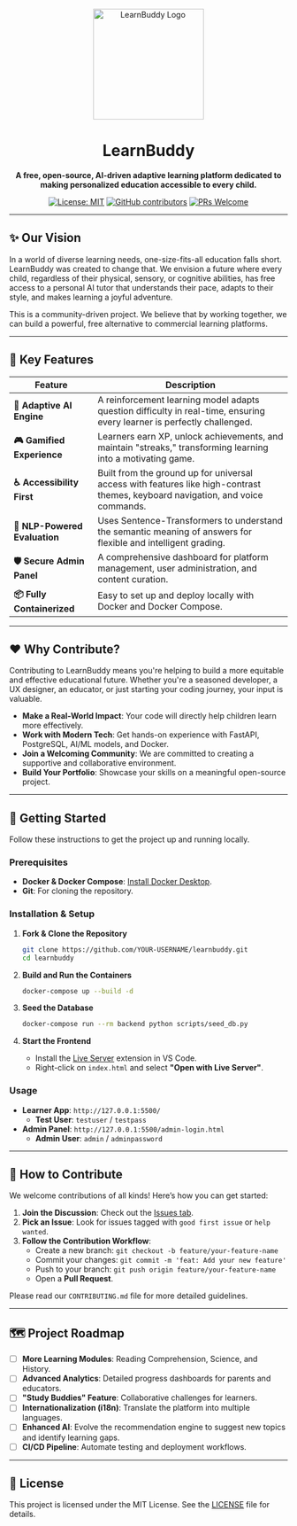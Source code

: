 <br>
<div align="center">
  <img src="https://raw.githubusercontent.com/tripathiji1312/learnbuddy/main/path/to/your/logo.png" alt="LearnBuddy Logo" width="200"/>
  <h1>LearnBuddy</h1>
  <p><b>A free, open-source, AI-driven adaptive learning platform dedicated to making personalized education accessible to every child.</b></p>

  [![License: MIT](https://img.shields.io/badge/License-MIT-yellow.svg)](https://opensource.org/licenses/MIT)
  [![GitHub contributors](https://img.shields.io/github/contributors/tripathiji1312/learnbuddy.svg)](https://gitHub.com/tripathiji1312/learn_buddy/graphs/contributors/)
  [![PRs Welcome](https://img.shields.io/badge/PRs-welcome-brightgreen.svg?style=flat-square)](http://makeapullrequest.com)

</div>

---

## ✨ Our Vision

In a world of diverse learning needs, one-size-fits-all education falls short. LearnBuddy was created to change that. We envision a future where every child, regardless of their physical, sensory, or cognitive abilities, has free access to a personal AI tutor that understands their pace, adapts to their style, and makes learning a joyful adventure.

This is a community-driven project. We believe that by working together, we can build a powerful, free alternative to commercial learning platforms.

---

## 🚀 Key Features

| Feature | Description |
|---|---|
| **🧠 Adaptive AI Engine** | A reinforcement learning model adapts question difficulty in real-time, ensuring every learner is perfectly challenged. |
| **🎮 Gamified Experience** | Learners earn XP, unlock achievements, and maintain "streaks," transforming learning into a motivating game. |
| **♿ Accessibility First** | Built from the ground up for universal access with features like high-contrast themes, keyboard navigation, and voice commands. |
| **🤖 NLP-Powered Evaluation**| Uses Sentence-Transformers to understand the semantic meaning of answers for flexible and intelligent grading. |
| **🛡️ Secure Admin Panel** | A comprehensive dashboard for platform management, user administration, and content curation. |
| **📦 Fully Containerized** | Easy to set up and deploy locally with Docker and Docker Compose. |

---

## ❤️ Why Contribute?

Contributing to LearnBuddy means you're helping to build a more equitable and effective educational future. Whether you're a seasoned developer, a UX designer, an educator, or just starting your coding journey, your input is valuable.

*   **Make a Real-World Impact**: Your code will directly help children learn more effectively.
*   **Work with Modern Tech**: Get hands-on experience with FastAPI, PostgreSQL, AI/ML models, and Docker.
*   **Join a Welcoming Community**: We are committed to creating a supportive and collaborative environment.
*   **Build Your Portfolio**: Showcase your skills on a meaningful open-source project.

---

## 🚀 Getting Started

Follow these instructions to get the project up and running locally.

### Prerequisites

*   **Docker & Docker Compose**: [Install Docker Desktop](https://www.docker.com/products/docker-desktop).
*   **Git**: For cloning the repository.

### Installation & Setup

1.  **Fork & Clone the Repository**
    ```bash
    git clone https://github.com/YOUR-USERNAME/learnbuddy.git
    cd learnbuddy
    ```

2.  **Build and Run the Containers**
    ```bash
    docker-compose up --build -d
    ```

3.  **Seed the Database**
    ```bash
    docker-compose run --rm backend python scripts/seed_db.py
    ```

4.  **Start the Frontend**
    *   Install the [Live Server](https://marketplace.visualstudio.com/items?itemName=ritwickdey.LiveServer) extension in VS Code.
    *   Right-click on `index.html` and select **"Open with Live Server"**.

### Usage

*   **Learner App**: `http://127.0.0.1:5500/`
    *   **Test User**: `testuser` / `testpass`
*   **Admin Panel**: `http://127.0.0.1:5500/admin-login.html`
    *   **Admin User**: `admin` / `adminpassword`

---

## 🤝 How to Contribute

We welcome contributions of all kinds! Here’s how you can get started:

1.  **Join the Discussion**: Check out the [Issues tab](https://github.com/your-username/learnbuddy/issues).
2.  **Pick an Issue**: Look for issues tagged with `good first issue` or `help wanted`.
3.  **Follow the Contribution Workflow**:
    *   Create a new branch: `git checkout -b feature/your-feature-name`
    *   Commit your changes: `git commit -m 'feat: Add your new feature'`
    *   Push to your branch: `git push origin feature/your-feature-name`
    *   Open a **Pull Request**.

Please read our `CONTRIBUTING.md` file for more detailed guidelines.

---

## 🗺️ Project Roadmap

*   [ ] **More Learning Modules**: Reading Comprehension, Science, and History.
*   [ ] **Advanced Analytics**: Detailed progress dashboards for parents and educators.
*   [ ] **"Study Buddies" Feature**: Collaborative challenges for learners.
*   [ ] **Internationalization (i18n)**: Translate the platform into multiple languages.
*   [ ] **Enhanced AI**: Evolve the recommendation engine to suggest new topics and identify learning gaps.
*   [ ] **CI/CD Pipeline**: Automate testing and deployment workflows.

---

## 📜 License

This project is licensed under the MIT License. See the [LICENSE](LICENSE) file for details.
